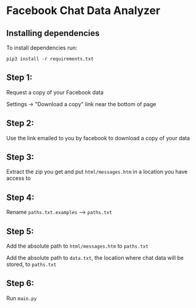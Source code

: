 # Facebook Chat Data Analyzer

## Installing dependencies

To install dependencies run:

    pip3 install -r requirements.txt


## Step 1:

Request a copy of your Facebook data

Settings -> "Download a copy" link near the bottom of page


## Step 2:

Use the link emailed to you by facebook to download a copy of your data


## Step 3:

Extract the zip you get and put `html/messages.htm` in a location you have access to


## Step 4:

Rename `paths.txt.examples` --> `paths.txt`


## Step 5:

Add the absolute path to `html/messages.htm` to `paths.txt`

Add the absolute path to `data.txt`, the location where chat data will be stored, to `paths.txt`


## Step 6:

Run `main.py`
